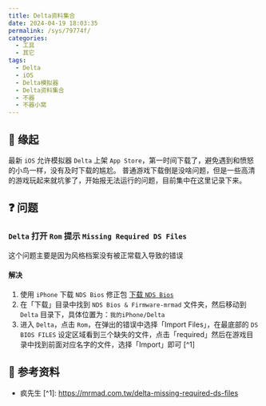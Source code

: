 ```yaml
---
title: Delta资料集合
date: 2024-04-19 18:03:35
permalink: /sys/79774f/
categories:
  - 工具
  - 其它
tags:
  - Delta
  - iOS
  - Delta模拟器
  - Delta资料集合
  - 不器
  - 不器小窝
---
```


## 🎈 缘起

最新 `iOS` 允许模拟器 `Delta` 上架 `App Store`，第一时间下载了，避免遇到和愤怒的小鸟一样，没有及时下载的尴尬。 普通游戏下载倒是没啥问题，但是一些高清的游戏玩起来就坑爹了，开始报无法运行的问题，目前集中在这里记录下来。

<!-- more -->

<InArticleAdsense
    data-ad-client="ca-pub-1725717718088510"
    data-ad-slot="7426219401">
</InArticleAdsense>

## ❓ 问题

### `Delta` 打开 `Rom` 提示 `Missing Required DS Files`

这个问题主要是因为风格档案没有被正常载入导致的错误

#### 解决

1. 使用 `iPhone` 下载 `NDS Bios` 修正包 [下载 `NDS Bios`](https://drive.google.com/file/d/1LBy2uy9kMKLe5CE1nehx1nTMZPiS7YKE/view)
2. 在「下载」目录中找到 `NDS Bios & Firmware-mrmad` 文件夹，然后移动到 `Delta` 目录下，具体位置为：`我的iPhone/Delta`
3. 进入 `Delta`，点击 `Rom`，在弹出的错误中选择「Import Files」，在最底部的 `DS BIOS FILES` 设定区域看到三个缺失的文件，点击「required」然后在游戏目录中找到前面对应名字的文件，选择「Import」即可 [^1]

## 📖 参考资料

- 疯先生 [^1]: https://mrmad.com.tw/delta-missing-required-ds-files

